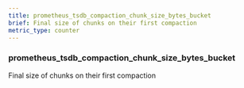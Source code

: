 ```yaml
---
title: prometheus_tsdb_compaction_chunk_size_bytes_bucket
brief: Final size of chunks on their first compaction
metric_type: counter
---
```

### prometheus_tsdb_compaction_chunk_size_bytes_bucket

Final size of chunks on their first compaction